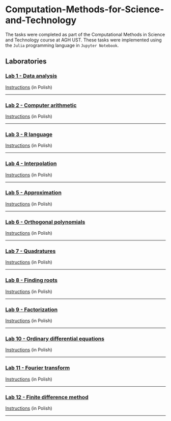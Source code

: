 # Computation-Methods-for-Science-and-Technology
 
The tasks were completed as part of the Computational Methods in Science and Technology course at AGH UST. These tasks were implemented using the `Julia` programming language in `Jupyter Notebook`.

## Laboratories

### [Lab 1 - Data analysis](/lab1/)
[Instructions](/lab1/Mownit_Lab1.ipynb) (in Polish)
<hr/>

### [Lab 2 - Computer arithmetic](/lab2/)
[Instructions](/lab2/Mownit_Artymetyka_Lab2.ipynb) (in Polish)
<hr/>

### [Lab 3 - R language](/lab3/)
[Instructions](/lab3/Mownit_R_Lab3.ipynb) (in Polish)
<hr/>

### [Lab 4 - Interpolation](/lab4/)
[Instructions](/lab4/Mownit_Interpolacja_Lab4.ipynb) (in Polish)
<hr/>

### [Lab 5 - Approximation](/lab5/)
[Instructions](/lab5/Mownit_Aproksymacja_Lab5.ipynb) (in Polish)
<hr/>

### [Lab 6 - Orthogonal polynomials](/lab6/)
[Instructions](/lab6/6.Mownit_Ortogonalne_Lab6.ipynb) (in Polish)
<hr/>

### [Lab 7 - Quadratures](/lab7/)
[Instructions](/lab7/7Kwadratury.ipynb) (in Polish)
<hr/>

### [Lab 8 - Finding roots](/lab8/)
[Instructions](/lab8/8.Mownit_pierwiastki_Lab8.ipynb) (in Polish)
<hr/>

### [Lab 9 - Factorization](/lab9/)
[Instructions](/lab9/9.Mownit_Faktoryzacja_Lab9.ipynb) (in Polish)
<hr/>

### [Lab 10 - Ordinary differential equations](/lab10/)
[Instructions](/lab10/10.Mownit_ODE_Lab10.ipynb) (in Polish)
<hr/>

### [Lab 11 - Fourier transform](/lab11/)
[Instructions](/lab11/11.Mownit_FFT_Lab11.ipynb) (in Polish)
<hr/>

### [Lab 12 - Finite difference method](/lab12/)
[Instructions](/lab12/12.Mownit_FDM_lab12.ipynb) (in Polish)
<hr/>